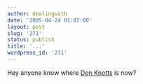 ```yaml
---
author: dealingwith
date: '2005-04-24 01:02:00'
layout: post
slug: '271'
status: publish
title: '...'
wordpress_id: '271'
---
```


Hey anyone know where [Don Knotts][1] is now?

   [1]: http://imdb.com/name/nm0461455/

